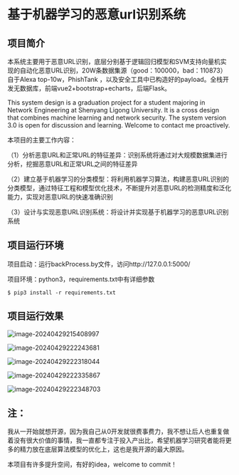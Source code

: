 # 基于机器学习的恶意url识别系统

## 项目简介

本系统主要用于恶意URL识别，底层分别基于逻辑回归模型和SVM支持向量机实现的自动化恶意URL识别，20W条数据集源（good：100000，bad：110873）自于Alexa top-10w，PhishTank ，以及安全工具中已构造好的payload。全栈开发无数据库，前端vue2+bootstrap+echarts，后端Flask。

This system design is a graduation project for a student majoring in Network Engineering at Shenyang Ligong University. It is a cross design that combines machine learning and network security. The system version 3.0 is open for discussion and learning. Welcome to contact me proactively.

本项目的主要工作内容：

（1）分析恶意URL和正常URL的特征差异：识别系统将通过对大规模数据集进行分析，挖掘恶意URL和正常URL之间的特征差异

（2）建立基于机器学习的分类模型：将利用机器学习算法，构建恶意URL识别的分类模型，通过特征工程和模型优化技术，不断提升对恶意URL的检测精度和泛化能力，实现对恶意URL的快速准确识别

（3）设计与实现恶意URL识别系统：将设计并实现基于机器学习的恶意URL识别系统

## 项目运行环境

项目启动：运行backProcess.by文件，访问http://127.0.0.1:5000/

项目环境：python3，requirements.txt中有详细参数

```
$ pip3 install -r requirements.txt
```

## 项目运行效果

![image-20240429215408997](https://s2.loli.net/2024/04/29/1vWzlAQFnYbm6jO.png)

![image-20240429222243681](https://s2.loli.net/2024/04/29/I6nlgfx4zHpZwBY.png)

![image-20240429222318044](https://s2.loli.net/2024/04/29/VUZtP8nSpw69m35.png)

![image-20240429222335867](https://s2.loli.net/2024/04/29/6F3KgLcjJN87ktX.png)

![image-20240429222348703](https://s2.loli.net/2024/04/29/F8kjAtqfxQKwaem.png)

## 注：

我从一开始就想开源，因为我自己从0开发就很费事费力，我不想让后人也重复做着没有很大价值的事情，我一直都专注于投入产出比，希望机器学习研究者能将更多的精力放在底层算法模型的优化上，这也是我开源的最大原因。

本项目有许多提升空间，有好的idea，welcome to commit！
